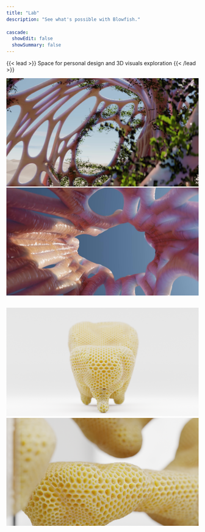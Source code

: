 ```yaml
---
title: "Lab"
description: "See what's possible with Blowfish."

cascade:
  showEdit: false
  showSummary: false
---
```



{{< lead >}}
Space for personal design and 3D visuals exploration
{{< /lead >}}

![](2160B547-2FD7-435F-A083-770C1ADD5E17.jpeg)
![](28B369E2-40AE-4B17-99A6-DB60ADF46201.jpeg)

![](EB014805-C221-4FFA-A4A1-37A25F553ED8.png)
![](47E1B51B-2167-4FCF-8986-A56AAE501835.png)
---
